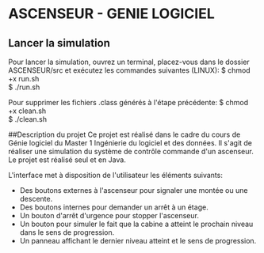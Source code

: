 # ASCENSEUR - GENIE LOGICIEL

## Lancer la simulation
Pour lancer la simulation, ouvrez un terminal, placez-vous dans le dossier ASCENSEUR/src
et exécutez les commandes suivantes (LINUX):
$ chmod +x run.sh  
$ ./run.sh

Pour supprimer les fichiers .class générés à l'étape précédente:
$ chmod +x clean.sh  
$ ./clean.sh

##Description du projet
Ce projet est réalisé dans le cadre du cours de Génie logiciel du Master 1 Ingénierie du logiciel et des données. 
Il s'agit de réaliser une simulation du système de contrôle commande d'un ascenseur. Le projet est réalisé seul et en Java.

L'interface met à disposition de l'utilisateur les éléments suivants:
- Des boutons externes à l'ascenseur pour signaler une montée ou une descente.
- Des boutons internes pour demander un arrêt à un étage.
- Un bouton d'arrêt d'urgence pour stopper l'ascenseur.
- Un bouton pour simuler le fait que la cabine a atteint le prochain niveau dans le sens de progression.
- Un panneau affichant le dernier niveau atteint et le sens de progression.
